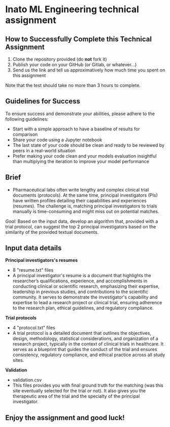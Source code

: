 # Inato ML Engineering technical assignment

## How to Successfully Complete this Technical Assignment

1. Clone the repository provided (do **not** fork it)
2. Publish your code on your GitHub (or Gitlab, or whatever...)
3. Send us the link and tell us approximatively how much time you spent on this assignment

Note that the test should take no more than 3 hours to complete.

## Guidelines for Success

To ensure success and demonstrate your abilities, please adhere to the following guidelines:

- Start with a simple approach to have a baseline of results for comparison
- Share your code using a Jupyter notebook
- The last state of your code should be clean and ready to be reviewed by peers in a real-world situation
- Prefer making your code clean and your models evaluation insightful than multiplying the iteration to improve your model performance

## Brief 

- Pharmaceutical labs often write lengthy and complex clinical trial documents (protocols). At the same time, principal investigators (PIs) have written profiles detailing their capabilities and experiences (resumes). The challenge is, matching principal investigators to trials manually is time-consuming and might miss out on potential matches.

*Goal:*
Based on the input data, develop an algorithm that, provided with a trial protocol, can suggest the top 2 principal investigators based on the similarity of the provided textual documents.


## Input data details

**Principal investigators's resumes**
- 8 "resume.txt" files
- A principal investigator's resume is a document that highlights the researcher’s qualifications, experience, and accomplishments in conducting clinical or scientific research, emphasizing their expertise, leadership in previous studies, and contributions to the scientific community. It serves to demonstrate the investigator's capability and expertise to lead a research project or clinical trial, ensuring adherence to the research plan, ethical guidelines, and regulatory compliance.

**Trial protocols**
- 4 "protocol.txt" files
- A trial protocol is a detailed document that outlines the objectives, design, methodology, statistical considerations, and organization of a research project, typically in the context of clinical trials in healthcare. It serves as a blueprint that guides the conduct of the trial and ensures consistency, regulatory compliance, and ethical practice across all study sites.

**Validation**
- validation.csv
- This files provides you with final ground truth for the matching (was this site eventually selected for the trial or not). It also gives you the therapeutic area of the trial and the specialty of the principal investigator.

## Enjoy the assignment and good luck! ##
